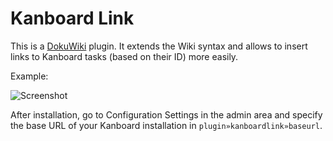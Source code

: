 # Kanboard Link

This is a [DokuWiki](https://www.dokuwiki.org/) plugin. It extends the Wiki syntax and allows to insert links to Kanboard tasks (based on their ID) more easily.

Example:

![Screenshot](https://i.imgur.com/MGJmAYR.png)

After installation, go to Configuration Settings in the admin area and specify the base URL of your Kanboard installation in `plugin»kanboardlink»baseurl`.
